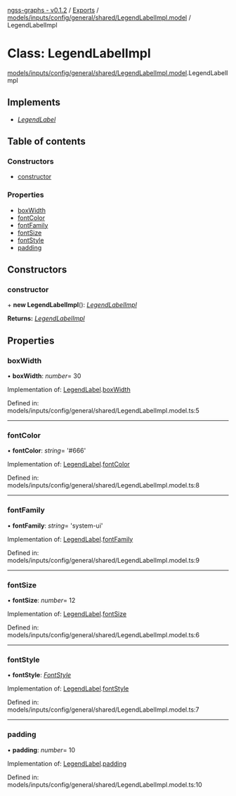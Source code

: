 [ngss-graphs - v0.1.2](../README.md) / [Exports](../modules.md) / [models/inputs/config/general/shared/LegendLabelImpl.model](../modules/models_inputs_config_general_shared_legendlabelimpl_model.md) / LegendLabelImpl

# Class: LegendLabelImpl

[models/inputs/config/general/shared/LegendLabelImpl.model](../modules/models_inputs_config_general_shared_legendlabelimpl_model.md).LegendLabelImpl

## Implements

- [*LegendLabel*](../interfaces/interfaces_config_general_shared_legendlabel_interface.legendlabel.md)

## Table of contents

### Constructors

- [constructor](models_inputs_config_general_shared_legendlabelimpl_model.legendlabelimpl.md#constructor)

### Properties

- [boxWidth](models_inputs_config_general_shared_legendlabelimpl_model.legendlabelimpl.md#boxwidth)
- [fontColor](models_inputs_config_general_shared_legendlabelimpl_model.legendlabelimpl.md#fontcolor)
- [fontFamily](models_inputs_config_general_shared_legendlabelimpl_model.legendlabelimpl.md#fontfamily)
- [fontSize](models_inputs_config_general_shared_legendlabelimpl_model.legendlabelimpl.md#fontsize)
- [fontStyle](models_inputs_config_general_shared_legendlabelimpl_model.legendlabelimpl.md#fontstyle)
- [padding](models_inputs_config_general_shared_legendlabelimpl_model.legendlabelimpl.md#padding)

## Constructors

### constructor

\+ **new LegendLabelImpl**(): [*LegendLabelImpl*](models_inputs_config_general_shared_legendlabelimpl_model.legendlabelimpl.md)

**Returns:** [*LegendLabelImpl*](models_inputs_config_general_shared_legendlabelimpl_model.legendlabelimpl.md)

## Properties

### boxWidth

• **boxWidth**: *number*= 30

Implementation of: [LegendLabel](../interfaces/interfaces_config_general_shared_legendlabel_interface.legendlabel.md).[boxWidth](../interfaces/interfaces_config_general_shared_legendlabel_interface.legendlabel.md#boxwidth)

Defined in: models/inputs/config/general/shared/LegendLabelImpl.model.ts:5

___

### fontColor

• **fontColor**: *string*= '#666'

Implementation of: [LegendLabel](../interfaces/interfaces_config_general_shared_legendlabel_interface.legendlabel.md).[fontColor](../interfaces/interfaces_config_general_shared_legendlabel_interface.legendlabel.md#fontcolor)

Defined in: models/inputs/config/general/shared/LegendLabelImpl.model.ts:8

___

### fontFamily

• **fontFamily**: *string*= 'system-ui'

Implementation of: [LegendLabel](../interfaces/interfaces_config_general_shared_legendlabel_interface.legendlabel.md).[fontFamily](../interfaces/interfaces_config_general_shared_legendlabel_interface.legendlabel.md#fontfamily)

Defined in: models/inputs/config/general/shared/LegendLabelImpl.model.ts:9

___

### fontSize

• **fontSize**: *number*= 12

Implementation of: [LegendLabel](../interfaces/interfaces_config_general_shared_legendlabel_interface.legendlabel.md).[fontSize](../interfaces/interfaces_config_general_shared_legendlabel_interface.legendlabel.md#fontsize)

Defined in: models/inputs/config/general/shared/LegendLabelImpl.model.ts:6

___

### fontStyle

• **fontStyle**: [*FontStyle*](../enums/models_inputs_enum_fontstyle_enum.fontstyle.md)

Implementation of: [LegendLabel](../interfaces/interfaces_config_general_shared_legendlabel_interface.legendlabel.md).[fontStyle](../interfaces/interfaces_config_general_shared_legendlabel_interface.legendlabel.md#fontstyle)

Defined in: models/inputs/config/general/shared/LegendLabelImpl.model.ts:7

___

### padding

• **padding**: *number*= 10

Implementation of: [LegendLabel](../interfaces/interfaces_config_general_shared_legendlabel_interface.legendlabel.md).[padding](../interfaces/interfaces_config_general_shared_legendlabel_interface.legendlabel.md#padding)

Defined in: models/inputs/config/general/shared/LegendLabelImpl.model.ts:10
